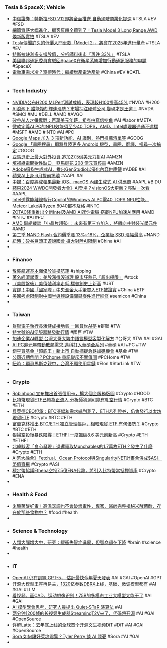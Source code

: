 ### Tesla & SpaceX; Vehicle
- [中信證券：特斯拉FSD V12即將全面推送 自動駕駛商業化提速](https://hk.investing.com/news/stock-market-news/article-490764) #TSLA #EV #FSD
- [細節質感大幅進化、顧客反饋全聽到了！Tesla Model 3 Long Range AWD 煥新版實拍](https://www.msn.com/zh-tw/autos/news/細節質感大幅進化-顧客反饋全聽到了-tesla-model-3-long-range-awd-煥新版實拍/ar-BB1kBZvb) #TSLA #EV
- [Tesla傳聞許久的低價入門車款「Model 2」，將會在2025年進行量產](https://tw.news.yahoo.com/teslas-long-rumored-low-priced-entry-level-car-model-2-will-be-mass-produced-in-2025-143309908.html) #TSLA #EV
- [特斯拉缺利多支撐股價，分析師料後市「再跌 33%」](https://finance.technews.tw/2024/03/28/tesla-short-of-profit/) #TSLA
- [美國聯邦通訊委員會駁回SpaceX在衛星系統增加行動通訊服務的申請](https://mashdigi.com/fcc-rejects-spacexs-application-to-add-mobile-communications-services-to-satellite-system/) #SpaceX
- [電動車需求冷？寧德時代：繼續增產電池產量](https://technews.tw/2024/03/28/catl-keep-expanding-battery-production/) #China #EV #CATL
-
- ### Tech Industry
- [NVIDIA公布H200 MLPerf測試成績，表現較H100提高45%](https://www.techbang.com/posts/114113-nvidia-h200-mlperf) #NVDA #H200
- [AI浪潮下 誰能複刻輝達漲勢？市場押注硬體公司 變現才是王道！](https://news.cnyes.com/news/id/5506631) #NVDA #SMCI #MU #DELL #AMD #AVGO
- [矽谷AI人才爭奪戰：百萬美元年薪，祖克柏寫信挖角](https://m.moneydj.com/f1a.aspx?a=d210b5fd-c155-4e59-8ec9-92c53f7df6a9) #AI #labor #META
- [微軟定義AI PC的NPU效能須至少40 TOPS，AMD、Intel處理器通通不達標](https://www.4gamers.com.tw/news/detail/63642/intel-defines-what-is-ai-pc) #MSFT #AMD #INTC #AI #PC
- [Google Maps 加入 3 項新功能，AI 識別、熱門推薦清單等](https://www.kocpc.com.tw/archives/540518) #GOOG
- [Google 「畫圈搜尋」即將登陸更多 Android 機型，畫圈、翻譯、搜尋一次搞定](https://www.kocpc.com.tw/archives/540541) #GOOG
- [亞馬遜史上最大對外投資 追加27.5億美元力拚AI](https://tw.stock.yahoo.com/news/亞馬遜史上最大對外投資-追加27-5億美元力拚ai-062217558.html) #AMZN
- [填補綠電間歇性缺口，亞馬遜花 208 億元買核電](https://technews.tw/2024/03/28/aws-talen-energy/) #AMZN
- [Adobe擁抱生成式AI，推出GenStudio以優化內容供應鏈](https://www.ithome.com.tw/news/162003) #ADBE #AI
- [蘋果AI上身 6月提前揭曉](https://www.ctee.com.tw/news/20240328700075-439901) #AAPL #AI
- [中媒：百度將成蘋果最新 iOS、macOS 內建生成式 AI 供應商](https://technews.tw/2024/03/28/apple-buying-ai-services-from-chinese-tech-giant-baidu/) #AAPL #BIDU
- [蘋果2024 WWDC開發者大會》AI登場？visionOS大更新？亮點一次看](https://www.ctee.com.tw/news/20240328701111-430704) #AAPL
- [Intel透露能離線執行Copilot的Windows AI PC需40 TOPS NPU性能，Meteor Lake與Ryzen 8040都不及格](https://www.cool3c.com/article/212774) #INTC
- [ZOTAC隆重推出全新Intel及AMD AI迷你電腦 搭載NPU加速AI應用](https://news.xfastest.com/news/news-01/138597/zotac-intel-amd-ai-zbox-mini-pc/) #AMD #INTC #AI #PC
- [AMD 副總裁談「小晶片趨勢」：未來有第三方加入，將轉向共封裝光學元件](https://technews.tw/2024/03/28/amd-talk-about-chiplet-and-silicon-photonic-interconnects/) #AMD
- [第二季 NAND Flash 合約價季漲 13%~18%，企業級 SSD 漲幅最高](https://finance.technews.tw/2024/03/28/2024q2-nand-flash/) #NAND
- [紐時：矽谷巨頭正遊說國會 擴大對陸AI限制](https://udn.com/news/story/6656/7861186) #China #AI
-
- ### Finance
- [散裝航運基本面優於貨櫃航運](https://news.cnyes.com/news/id/5506930) #shipping
- [著名經濟學家：美股漲得沒道理 股市狂熱已「超出極限」](https://news.cnyes.com/news/id/5507139) #stock
- [〈美股盤後〉美債殖利率走低 標普創史上新高](https://m.cnyes.com/news/id/5506244) #UST
- [實鎚！中國「國家隊」中央滙金大手筆買入ETF被證實](https://news.cnyes.com/news/id/5507104) #China #ETF
- [美國考慮限制對中國半導體設備關鍵零件進行維修](https://technews.tw/2024/03/28/the-united-states-considers-restrictions-on-repairs-of-key-parts-of-chinese-semiconductor-equipment/) #semicon #China
-
- ### Taiwan
- [群聯電子執行長潘健成接地氣 一圓普世AI夢](https://www.ctee.com.tw/news/20240328700088-439901) #群聯 #TW
- [特大號的AI伺服器將發動行情](https://tw.stock.yahoo.com/news/特大號的ai伺服器將發動行情-071406596.html) #國巨 #TW
- [加速企業AI轉型 台灣大哥大繁中語言模型客製化解方](https://udn.com/news/story/7240/7862489) #台哥大 #TW #AI #GAI
- [AI PC迎元年帶動散熱需求 邁科打入華碩全系列](https://news.cnyes.com/news/id/5507304) #華碩 #AI #PC #TW
- [鉅亨買基金「超底王」新上市 自動捕捉急跌加碼機會](https://news.cnyes.com/news/id/5507136) #基金 #TW
- [公司近期倒閉？PChome 重訊駁斥不實傳聞](https://finance.technews.tw/2024/03/28/pchome-denies-rumors-of-corporate-collapse/) #PCHome #TW
- [紐時：顧忌馬斯克親中，台灣不願使用星鏈](https://technews.tw/2024/03/28/musk-is-close-to-china-and-taiwan-is-unwilling-to-use-starlink/) #Elon #StarLink #TW
-
- ### Crypto
- [Robinhood 宣布推出首張信用卡，擴大個金服務版圖](https://www.inside.com.tw/article/34597-robinhood-gold-card) #Crypto #HOOD
- [比特幣現貨ETF已轉為正流入 分析師猜測可能有軋空行情](https://news.cnyes.com/news/id/5507105) #Crypto #BTC #ETH
- [貝萊德CEO坦承：BTC漲幅和需求嚇到我了、ETH若列證券，仍會發行以太坊現貨ETF](https://www.blocktempo.com/larry-fink-is-surprised-at-btc-rally/) #Crypto #BTC #ETH
- [富蘭克林推出 BTC/ETH 獨立管理帳戶，相較現貨 ETF 有何優勢？](https://www.blocktempo.com/franklin-templeton-debuts-new-crypto-sma/) #Crypto #BTC #ETH
- [狠掃空投後暴跌陰霾！ETHFI 一度飆破8.6 美元創新高](https://blockcast.it/2024/03/28/ether-fis-ethfi-jumps-to-record-high/) #Crypto #ETH #ETHFI
- [北韓駭客「良心發現」退還竊取Munchables的1.7萬枚ETH？發生了什麼](https://www.blocktempo.com/blast-chains-munchables-hacked/) #Crypto #ETH
- [AI幣大融合》Fetch.ai、Ocean Protocol與SingularityNET計畫合併成$ASI，幣價齊飛](https://www.blocktempo.com/fetch-ai-ocean-protocol-and-singularitynet-form-artificial-intelligence-alliance/) #Crypto #ASI
- [穩定幣協議Ethena空投7.5億ENA代幣，將引入比特幣當抵押資產](https://abmedia.io/ethena-ena-token-launch) #Crypto #ENA
-
- ### Health & Food
- [米酵菌酸好毒！高溫烹調也不會破壞毒性，專家、醫師完整揭秘米酵菌酸、存在於那些食物中？](https://www.harpersbazaar.com/tw/beauty/dietary-therapy/g60292613/bongkrekic-acid/) #food #health
-
- ### Science & Technology
- [人類大腦增大中，研究：緩衝失智症進展，但智商卻在下降](https://technews.tw/2024/03/28/the-research-of-bigger-brain/) #brain #science #health
-
- ### IT
- [OpenAI 仍在訓練 GPT-5， 估計最快今年夏天發表](https://www.techbang.com/posts/113976-makeup-gpt-5) #AI #GAI #OpenAI #GPT
- [开源大模型王座再易主，1320亿参数DBRX上线，基础、微调模型都有](https://www.jiqizhixin.com/articles/2024-03-28-10) #AI #GAI #LLM
- [看视频、画CAD、运动想像识别！75B的多模态工业大模型太能干了](https://www.jiqizhixin.com/articles/2024-03-28-9) #AI #GAI
- [AI 模型學會思考，研究人員提出 Quiet-STaR 演算法](https://technews.tw/2024/03/28/quiet-star-algorithm-allows-chatbot-to-think-over-its-possible-answer-before-responding/) #AI
- [两分钟1200帧的长视频生成器StreamingT2V来了，代码将开源](https://www.jiqizhixin.com/articles/2024-03-28-3) #AI #GAI #OpenSource
- [详解Latte：去年底上线的全球首个开源文生视频DiT](https://www.jiqizhixin.com/articles/2024-03-28-2) #DiT #AI #GAI #OpenSource
- [Sora 如何讓好萊塢震驚？Tyler Perry 談 AI 隱憂](https://technews.tw/2024/03/28/tyler-perry-ai-sora/) #Sora #AI #GAI
-
